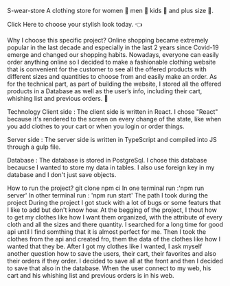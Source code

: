 S-wear-store
A clothing store for women 👗 men 👔 kids 👕 and plus size 👚.

Click Here to choose your stylish look today. 👈

Why I choose this specific project?
Online shopping became extremely popular in the last decade and especially in the last 2 years since Covid-19 emerge and changed our shopping habits. Nowadays, everyone can easily order anything online so I decided to make a fashionable clothing website that is convenient for the customer to see all the offered products with different sizes and quantities to choose from and easily make an order. As for the technical part, as part of building the website, I stored all the offered products in a Database as well as the user’s info, including their cart, whishing list and previous orders. 💼

Technology
Client side :
The client side is written in React. I chose "React" because it's rendered to the screen on every change of the state, like when you add clothes to your cart or when you login or order things.

Server side :
The server side is written in TypeScript and compiled into JS through a gulp file.

Database :
The database is stored in PostgreSql. I chose this database becaucse I wanted to store my data in tables. I also use foreign key in my database and I don't just save objects.

How to run the project?
git clone
npm ci
In one terminal run :'npm run server'
In other terminal run : 'npm run start'
The path I took during the project
During the project I got stuck with a lot of bugs or some featurs that I like to add but don't know how. At the begging of the project, I thout how to get my clothes like how I want them organized, with the attribute of every cloth and all the sizes and there quantity. I searched for a long time for good api until I find somthing that it is almost perfect for me. Then I took the clothes from the api and created fro, them the data of the clothes like how I wanted that they be. After I got my clothes like I wanted, I ask myself another question how to save the users, their cart, their favorites and also their orders if they order. I decided to save all at the front and then I decided to save that also in the database. When the user connect to my web, his cart and his whishing list and previous orders is in his web.
